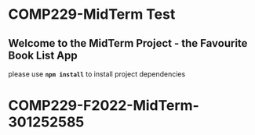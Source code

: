 # COMP229-MidTerm Test

## Welcome to the MidTerm Project - the Favourite Book List App

please use **`npm install`** to install project dependencies
# COMP229-F2022-MidTerm-301252585

